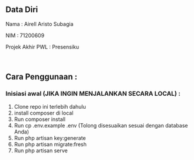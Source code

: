 <h2>Data Diri</h2>
<p>Nama : Airell Aristo Subagia</p>
<p>NIM : 71200609</p>
<p>Projek Akhir PWL : Presensiku</p>
<br>
<h2>Cara Penggunaan :</h2>
<h3>Inisiasi awal (JIKA INGIN MENJALANKAN SECARA LOCAL) :</h3>
<ol> 
    <li>Clone repo ini terlebih dahulu</li>
    <li>install composer di local</li>
    <li>Run composer install</li>
    <li>Run cp .env.example .env (Tolong disesuaikan sesuai dengan database Anda)</li>
    <li>Run php artisan key:generate</li>
    <li>Run php artisan migrate:fresh</li>
    <li>Run php artisan serve</li>
</ol>
